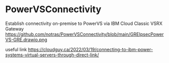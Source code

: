 # PowerVSConnectivity
Establish connectivity on-premise to PowerVS via IBM Cloud Classic VSRX Gateway
https://github.com/notras/PowerVSConnectivity/blob/main/GREIpsecPowerVS-GRE.drawio.png








useful link https://cloudguy.ca/2022/03/19/connecting-to-ibm-power-systems-virtual-servers-through-direct-link/
